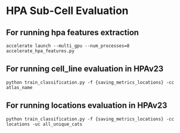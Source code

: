 # HPA Sub-Cell Evaluation

## For running hpa features extraction

```
accelerate launch --multi_gpu --num_processes=8 accelerate_hpa_features.py
```

## For running cell_line evaluation in HPAv23

```
python train_classification.py -f {saving_metrics_locations} -cc atlas_name
```

## For running locations evaluation in HPAv23

```
python train_classification.py -f {saving_metrics_locations} -cc locations -uc all_unique_cats
```
